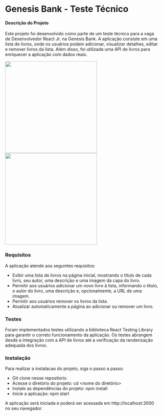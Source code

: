 
# Genesis Bank - Teste Técnico

#### Descrição do Projeto

Este projeto foi desenvolvido como parte de um teste técnico para a vaga de Desenvolvedor React Jr. na Genesis Bank. A aplicação consiste em uma lista de livros, onde os usuários podem adicionar, visualizar detalhes, editar e remover livros da lista. Além disso, foi utilizada uma API de livros para enriquecer a aplicação com dados reais.

<img src='./src/images/genesis.png' width="300px" />
<img src='./src/images/notebook.gif' width="300px" >

### Requisitos
A aplicação atende aos seguintes requisitos:

- Exibir uma lista de livros na página inicial, mostrando o título de cada livro, seu autor, uma descrição e uma imagem da capa do livro.
- Permitir aos usuários adicionar um novo livro à lista, informando o título, o autor do livro, uma descrição e, opcionalmente, a URL de uma imagem.
- Permitir aos usuários remover os livros da lista.
- Atualizar automaticamente a página ao adicionar ou remover um livro.

### Testes
Foram implementados testes utilizando a biblioteca React Testing Library para garantir o correto funcionamento da aplicação. Os testes abrangem desde a integração com a API de livros até a verificação da renderização adequada dos livros.

### Instalação 

Para realizar a instalacao do projeto, siga o passo a passo:

- Git clone nesse repositorio
- Acesse o diretório do projeto: cd <nome do diretório>
- Instale as dependências do projeto: npm install
- Inicie a aplicação: npm start

A aplicação será iniciada e poderá ser acessada em http://localhost:3000 no seu navegador.

